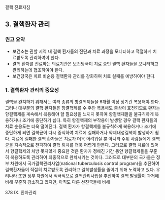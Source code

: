 결핵 진료지침

## 3. 결핵환자 관리

### 권고 요약
- 보건소는 관할 지역 내 결핵 환자들의 진단과 치료 과정을 모니터하고 적절하게 치료받도록 관리하여야 한다.
- 결핵 환자를 진료하는 의료기관은 보건당국이 치료 중인 결핵 환자들을 모니터하고 관리하는데 협조하여야 한다.
- 보건당국은 치료 비순응 결핵환자 관리를 강화하여 치료 실패를 예방하여야 한다.

### 1. 결핵환자 관리의 중요성
결핵을 완치하기 위해서는 여러 종류의 항결핵제들을 6개월 이상 장기간 복용해야 한다. 그러나 대부분의 결핵 환자들은 항결핵제를 수 주만 복용해도 증상이 호전되므로 환자는 항결핵제를 계속해서 복용해야 할 필요성을 느끼지 못하여 항결핵제들을 불규칙하게 복용하거나 조기에 중단하기 쉽다. 특히 항결핵제의 부작용이 발생할 경우 결핵 환자들의 치료 순응도는 더욱 떨어진다.
결핵 환자가 항결핵제를 불규칙하게 복용하거나 조기에 중단하게 되면 결핵균이 다시 증식하여 치료에 실패하거나 약제내성결핵이 발생하기 쉽다. 치료에 실패한 결핵 환자들은 치료가 더욱 어려워질 뿐 아니라 주위 사람들에게 결핵균을 지속적으로 전파하여 결핵 퇴치를 더욱 어렵게 만든다. 그러므로 결핵 치료에 있어서 항결핵제의 처방 못지않게 중요한 것은 환자가 정해진 기간 동안 항결핵제들을 꾸준히 복용하도록 관리하여 최종적으로 완치시키는 것이다.
그러므로 대부분의 국가들은 정부 차원에서 국가결핵관리사업(national tuberculosis control program)을 추진하여 결핵환자들이 적절히 치료받도록 관리하고 결핵발생률을 줄이기 위해 노력하고 있다.
우리나라 또한 정부 차원에서 적극적으로 결핵관리사업을 추진하여 결핵 발생률이 과거에 비해 꾸준히 감소하고 있지만, 아직도 다른 선진국들에 비해

<PAGE>378 IX. 환자관리